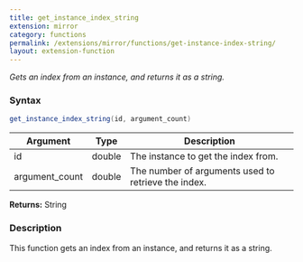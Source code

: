 ```yaml
---
title: get_instance_index_string
extension: mirror
category: functions
permalink: /extensions/mirror/functions/get-instance-index-string/
layout: extension-function
---
```


_Gets an index from an instance, and returns it as a string._

### Syntax ###
```cs
get_instance_index_string(id, argument_count)
```

| Argument | Type | Description |
| --- | --- | --- |
| id | double | The instance to get the index from. |
| argument_count | double | The number of arguments used to retrieve the index. |

**Returns:** String

### Description

This function gets an index from an instance, and returns it as a string. 

